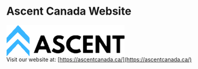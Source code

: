 # Ascent Canada Website
<img align="center" src="img/ascent-logo-black.png" alt="Ascent Logo"> \
Visit our website at: [https://ascentcanada.ca/](https://ascentcanada.ca/)

